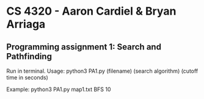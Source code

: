 # CS 4320 - Aaron Cardiel & Bryan Arriaga
## Programming assignment 1: Search and Pathfinding

Run in terminal.
Usage: python3 PA1.py (filename) (search algorithm) (cutoff time in seconds)

Example: python3 PA1.py map1.txt BFS 10